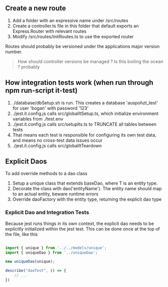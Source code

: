 ## Create a new route

1. Add a folder with an expressive name under /src/routes
2. Create a controller.ts file in this folder that default exports an Express.Router with relevant routes
3. Modify /src/routes/initRoutes.ts to use the exported router

Routes should probably be versioned under the applications major version number.
> How should controller versions be managed ? Is this boiling the ocean ? probably


## How integration tests work (when run through npm run-script it-test)

1. ./database/dbSetup.sh is run. This creates a database 'auspohzt_test' for user 'bogan' with password '123'
2. ./jest.it.config.js calls src/globalItSetup.ts, which initialize environment variables from ./test.env
3. ./jest.it.config.js calls src/setupIts.ts to TRUNCATE all tables between tests
4. That means each test is responsible for configuring its own test data, and means no cross-test data issues occur
5. ./jest.it.config.js calls src/globalItTeardown


## Explicit Daos

To add override methods to a dao class

1. Setup a unique class that extends baseDao<T>, where T is an entity type.
2. Decorate the class with dao('entityName'). The entity name should map to an actual entity, beware runtime errors 
3. Override daoFactory with the entity type, returning the explicit dao type

### Explicit Dao and Integration Tests

Because jest runs things in its own context, the explicit dao needs to be explicitly initialized within the jest test.
This can be done once at the top of the file, like this 

```javascript

import { unique } from '../../models/unique'; 
import { uniqueDao } from '../uniqueDao';

new uniqueDao(unique);

describe("daoTest", () => {
    // ...
})
```